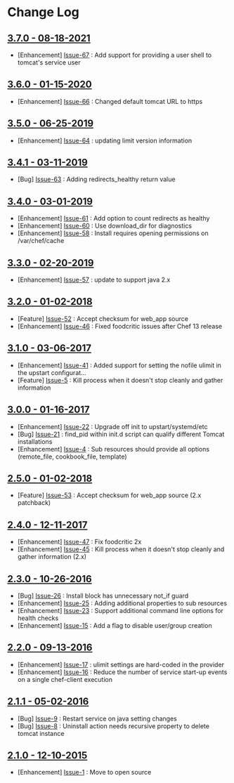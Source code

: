 Change Log
==========

[3.7.0 - 08-18-2021](https://github.com/cerner/cerner_tomcat/issues?milestone=16&state=closed)
----------------------------------------------------------------------------------------------

  * [Enhancement] [Issue-67](https://github.com/cerner/cerner_tomcat/issues/67) : Add support for providing a user shell to tomcat's service user

[3.6.0 - 01-15-2020](https://github.com/cerner/cerner_tomcat/issues?milestone=15&state=closed)
----------------------------------------------------------------------------------------------

  * [Enhancement] [Issue-66](https://github.com/cerner/cerner_tomcat/issues/66) : Changed default tomcat URL to https

[3.5.0 - 06-25-2019](https://github.com/cerner/cerner_tomcat/issues?milestone=14&state=closed)
----------------------------------------------------------------------------------------------

  * [Enhancement] [Issue-64](https://github.com/cerner/cerner_tomcat/issues/64) : updating limit version information

[3.4.1 - 03-11-2019](https://github.com/cerner/cerner_tomcat/issues?milestone=13&state=closed)
----------------------------------------------------------------------------------------------

  * [Bug] [Issue-63](https://github.com/cerner/cerner_tomcat/issues/63) : Adding redirects_healthy return value

[3.4.0 - 03-01-2019](https://github.com/cerner/cerner_tomcat/issues?milestone=12&state=closed)
----------------------------------------------------------------------------------------------

  * [Enhancement] [Issue-61](https://github.com/cerner/cerner_tomcat/issues/61) : Add option to count redirects as healthy
  * [Enhancement] [Issue-60](https://github.com/cerner/cerner_tomcat/issues/60) : Use download_dir for diagnostics
  * [Enhancement] [Issue-58](https://github.com/cerner/cerner_tomcat/issues/58) : Install requires opening permissions on /var/chef/cache

[3.3.0 - 02-20-2019](https://github.com/cerner/cerner_tomcat/issues?milestone=11&state=closed)
----------------------------------------------------------------------------------------------

  * [Enhancement] [Issue-57](https://github.com/cerner/cerner_tomcat/issues/57) : update to support java 2.x

[3.2.0 - 01-02-2018](https://github.com/cerner/cerner_tomcat/issues?milestone=9&state=closed)
---------------------------------------------------------------------------------------------

  * [Feature] [Issue-52](https://github.com/cerner/cerner_tomcat/issues/52) : Accept checksum for web_app source
  * [Enhancement] [Issue-46](https://github.com/cerner/cerner_tomcat/issues/46) : Fixed foodcritic issues after Chef 13 release

[3.1.0 - 03-06-2017](https://github.com/cerner/cerner_tomcat/issues?milestone=7&state=closed)
---------------------------------------------------------------------------------------------

  * [Enhancement] [Issue-41](https://github.com/cerner/cerner_tomcat/issues/41) : Added support for setting the nofile ulimit in the upstart configurat…
  * [Feature] [Issue-5](https://github.com/cerner/cerner_tomcat/issues/5) : Kill process when it doesn't stop cleanly and gather information

[3.0.0 - 01-16-2017](https://github.com/cerner/cerner_tomcat/issues?milestone=6&state=closed)
---------------------------------------------------------------------------------------------

  * [Enhancement] [Issue-22](https://github.com/cerner/cerner_tomcat/issues/22) : Upgrade off init to upstart/systemd/etc
  * [Bug] [Issue-21](https://github.com/cerner/cerner_tomcat/issues/21) : find_pid within init.d script can qualify different Tomcat installations 
  * [Enhancement] [Issue-4](https://github.com/cerner/cerner_tomcat/issues/4) : Sub resources should provide all options (remote_file, cookbook_file, template)

[2.5.0 - 01-02-2018](https://github.com/cerner/cerner_tomcat/issues?milestone=10&state=closed)
----------------------------------------------------------------------------------------------

  * [Feature] [Issue-53](https://github.com/cerner/cerner_tomcat/issues/53) : Accept checksum for web_app source (2.x patchback)

[2.4.0 - 12-11-2017](https://github.com/cerner/cerner_tomcat/issues?milestone=8&state=closed)
---------------------------------------------------------------------------------------------

  * [Enhancement] [Issue-47](https://github.com/cerner/cerner_tomcat/issues/47) : Fix foodcritic 2x
  * [Enhancement] [Issue-45](https://github.com/cerner/cerner_tomcat/issues/45) : Kill process when it doesn't stop cleanly and gather information (2.x)

[2.3.0 - 10-26-2016](https://github.com/cerner/cerner_tomcat/issues?milestone=4&state=closed)
---------------------------------------------------------------------------------------------

  * [Bug] [Issue-26](https://github.com/cerner/cerner_tomcat/issues/26) : Install block has unnecessary not_if guard
  * [Enhancement] [Issue-25](https://github.com/cerner/cerner_tomcat/issues/25) : Adding additional properties to sub resources
  * [Enhancement] [Issue-23](https://github.com/cerner/cerner_tomcat/issues/23) : Support additional command line options for health checks
  * [Enhancement] [Issue-15](https://github.com/cerner/cerner_tomcat/issues/15) : Add a flag to disable user/group creation

[2.2.0 - 09-13-2016](https://github.com/cerner/cerner_tomcat/issues?milestone=3&state=closed)
---------------------------------------------------------------------------------------------

  * [Enhancement] [Issue-17](https://github.com/cerner/cerner_tomcat/issues/17) : ulimit settings are hard-coded in the provider
  * [Enhancement] [Issue-16](https://github.com/cerner/cerner_tomcat/issues/16) : Reduce the number of service start-up events on a single chef-client execution

[2.1.1 - 05-02-2016](https://github.com/cerner/cerner_tomcat/issues?milestone=2&state=closed)
---------------------------------------------------------------------------------------------

  * [Bug] [Issue-9](https://github.com/cerner/cerner_tomcat/issues/9) : Restart service on java setting changes
  * [Bug] [Issue-8](https://github.com/cerner/cerner_tomcat/issues/8) : Uninstall action needs recursive property to delete tomcat instance

[2.1.0 - 12-10-2015](https://github.com/cerner/cerner_tomcat/issues?milestone=1&state=closed)
---------------------------------------------------------------------------------------------

  * [Enhancement] [Issue-1](https://github.com/cerner/cerner_tomcat/issues/1) : Move to open source
